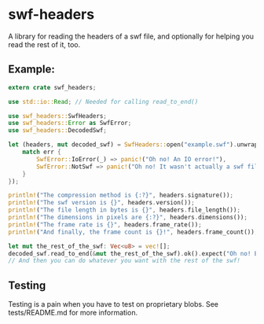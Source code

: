 # swf-headers

A library for reading the headers of a swf file, and optionally for helping you read the rest of it, too.

## Example:

```rust
extern crate swf_headers;

use std::io::Read; // Needed for calling read_to_end()

use swf_headers::SwfHeaders;
use swf_headers::Error as SwfError;
use swf_headers::DecodedSwf;

let (headers, mut decoded_swf) = SwfHeaders::open("example.swf").unwrap_or_else(|err| {
    match err {
        SwfError::IoError(_) => panic!("Oh no! An IO error!"),
        SwfError::NotSwf => panic!("Oh no! It wasn't actually a swf file!")
    }
});

println!("The compression method is {:?}", headers.signature());
println!("The swf version is {}", headers.version());
println!("The file length in bytes is {}", headers.file_length());
println!("The dimensions in pixels are {:?}", headers.dimensions());
println!("The frame rate is {}", headers.frame_rate());
println!("And finally, the frame count is {}!", headers.frame_count());

let mut the_rest_of_the_swf: Vec<u8> = vec![];
decoded_swf.read_to_end(&mut the_rest_of_the_swf).ok().expect("Oh no! Error reading!");
// And then you can do whatever you want with the rest of the swf!
```

## Testing

Testing is a pain when you have to test on proprietary blobs. See tests/README.md for more information.
